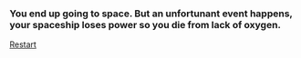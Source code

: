 ### You end up going to space. But an unfortunant event happens, your spaceship loses power so you die from lack of oxygen.  

[Restart](../alarm.md)